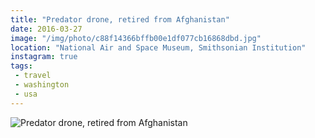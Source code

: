 ```yaml
---
title: "Predator drone, retired from Afghanistan"
date: 2016-03-27
image: "/img/photo/c88f14366bffb00e1df077cb16868dbd.jpg"
location: "National Air and Space Museum, Smithsonian Institution"
instagram: true
tags:
 - travel
 - washington
 - usa
---
```


![Predator drone, retired from Afghanistan](/img/photo/c88f14366bffb00e1df077cb16868dbd.jpg)
